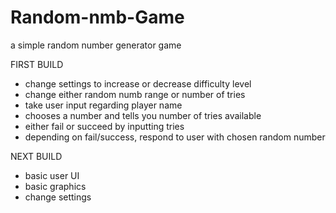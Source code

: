 # Random-nmb-Game
a simple random number generator game


 FIRST BUILD 

- change settings to increase or 
decrease difficulty level
- change either random numb range 
or number of tries
- take user input regarding player name 
- chooses a number and tells you number of 
tries available
- either fail or succeed by inputting 
tries
- depending on fail/success, respond to 
user with chosen random number 


 NEXT BUILD 

- basic user UI 
- basic graphics
- change settings

